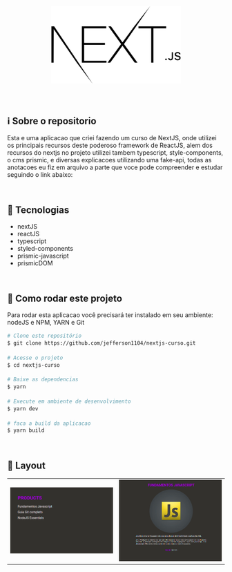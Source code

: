 <h1 align="center">
    <img alt="NextLevelWeek" title="#NextLevelWeek" src="./public/nextjs-logo.png" width="300" />
</h1>

<br>

## :information_source: Sobre o repositorio
Esta e uma aplicacao que criei fazendo um curso de NextJS, onde utilizei os principais recursos deste poderoso framework de ReactJS, alem dos recursos do nextjs no projeto utilizei tambem typescript, style-components, o cms prismic, e diversas explicacoes utilizando uma fake-api, todas as anotacoes eu fiz em arquivo a parte que voce pode compreender e estudar seguindo o link abaixo:

<br>

## :hammer: Tecnologias
- nextJS
- reactJS
- typescript
- styled-components
- prismic-javascript
- prismicDOM

<br>

## 🚀 Como rodar este projeto
Para rodar esta aplicacao você precisará ter instalado em seu ambiente: nodeJS e NPM, YARN e Git
```bash
# Clone este repositório
$ git clone https://github.com/jefferson1104/nextjs-curso.git

# Acesse o projeto
$ cd nextjs-curso

# Baixe as dependencias
$ yarn

# Execute em ambiente de desenvolvimento
$ yarn dev

# faca a build da aplicacao
$ yarn build

```

<br>

## 🎨 Layout
<table>
  <tr>
    <td>
      <img src="./public/screenshot01.png" width=400 />
    </td>
    <td>
       <img src="./public/screenshot02.png" width=400 />
    </td>
  </tr>
</table>







